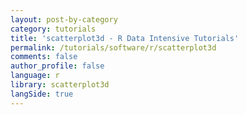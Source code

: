 ```yaml
---
layout: post-by-category
category: tutorials
title: 'scatterplot3d - R Data Intensive Tutorials'
permalink: /tutorials/software/r/scatterplot3d
comments: false
author_profile: false
language: r
library: scatterplot3d
langSide: true
---
```

